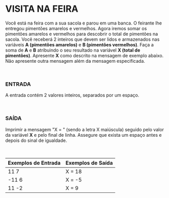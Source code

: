 ﻿# VISITA NA FEIRA

Você está na feira com a sua sacola e parou em uma banca. O feirante lhe entregou pimentões amarelos e vermelhos. Agora iremos somar os pimentões amarelos e vermelhos para descobrir o total de pimentões na sacola. Você receberá 2 inteiros que devem ser lidos e armazenados nas variáveis **A (pimentões amarelos)** e **B (pimentões vermelhos)**. Faça a soma de **A** e **B** atribuindo o seu resultado na variável **X (total de pimentões)**. Apresente **X** como descrito na mensagem de exemplo abaixo. Não apresente outra mensagem além da mensagem especificada.

<br/>

### ENTRADA

A entrada contém 2 valores inteiros, separados por um espaço.

<br/>

### SAÍDA

Imprimir a mensagem "X = " (sendo a letra X maiúscula) seguido pelo valor da variável **X** e pelo final de linha. Assegure que exista um espaço antes e depois do sinal de igualdade.

<br/>

| Exemplos de Entrada | Exemplos de Saída |
| ------------------- | ----------------- |
| 11  7               | X = 18            |
| -11  6              | X = -5            |
| 11 -2               | X = 9             |

